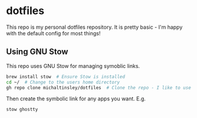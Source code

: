 # dotfiles

This repo is my personal dotfiles repository.
It is pretty basic - I'm happy with the default config for most things!

## Using GNU Stow

This repo uses GNU Stow for managing symoblic links.

```bash
brew install stow  # Ensure Stow is installed
cd ~/  # Change to the users home directory
gh repo clone michaltinsley/dotfiles  # Clone the repo - I like to use the GH CLI but 🤷
```

Then create the symbolic link for any apps you want. E.g.

```bash
stow ghostty
```
